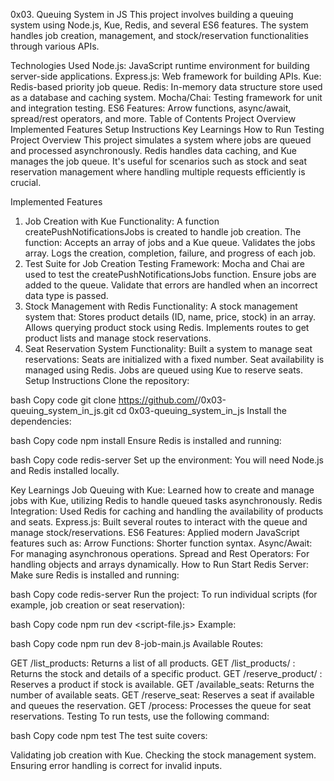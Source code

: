 0x03. Queuing System in JS
This project involves building a queuing system using Node.js, Kue, Redis, and several ES6 features. The system handles job creation, management, and stock/reservation functionalities through various APIs.

Technologies Used
Node.js: JavaScript runtime environment for building server-side applications.
Express.js: Web framework for building APIs.
Kue: Redis-based priority job queue.
Redis: In-memory data structure store used as a database and caching system.
Mocha/Chai: Testing framework for unit and integration testing.
ES6 Features: Arrow functions, async/await, spread/rest operators, and more.
Table of Contents
Project Overview
Implemented Features
Setup Instructions
Key Learnings
How to Run
Testing
Project Overview
This project simulates a system where jobs are queued and processed asynchronously. Redis handles data caching, and Kue manages the job queue. It's useful for scenarios such as stock and seat reservation management where handling multiple requests efficiently is crucial.

Implemented Features
1. Job Creation with Kue
Functionality: A function createPushNotificationsJobs is created to handle job creation. The function:
Accepts an array of jobs and a Kue queue.
Validates the jobs array.
Logs the creation, completion, failure, and progress of each job.
2. Test Suite for Job Creation
Testing Framework: Mocha and Chai are used to test the createPushNotificationsJobs function.
Ensure jobs are added to the queue.
Validate that errors are handled when an incorrect data type is passed.
3. Stock Management with Redis
Functionality: A stock management system that:
Stores product details (ID, name, price, stock) in an array.
Allows querying product stock using Redis.
Implements routes to get product lists and manage stock reservations.
4. Seat Reservation System
Functionality: Built a system to manage seat reservations:
Seats are initialized with a fixed number.
Seat availability is managed using Redis.
Jobs are queued using Kue to reserve seats.
Setup Instructions
Clone the repository:

bash
Copy code
git clone https://github.com/<your-username>/0x03-queuing_system_in_js.git
cd 0x03-queuing_system_in_js
Install the dependencies:

bash
Copy code
npm install
Ensure Redis is installed and running:

bash
Copy code
redis-server
Set up the environment: You will need Node.js and Redis installed locally.

Key Learnings
Job Queuing with Kue: Learned how to create and manage jobs with Kue, utilizing Redis to handle queued tasks asynchronously.
Redis Integration: Used Redis for caching and handling the availability of products and seats.
Express.js: Built several routes to interact with the queue and manage stock/reservations.
ES6 Features: Applied modern JavaScript features such as:
Arrow Functions: Shorter function syntax.
Async/Await: For managing asynchronous operations.
Spread and Rest Operators: For handling objects and arrays dynamically.
How to Run
Start Redis Server: Make sure Redis is installed and running:

bash
Copy code
redis-server
Run the project: To run individual scripts (for example, job creation or seat reservation):

bash
Copy code
npm run dev <script-file.js>
Example:

bash
Copy code
npm run dev 8-job-main.js
Available Routes:

GET /list_products: Returns a list of all products.
GET /list_products/
: Returns the stock and details of a specific product.
GET /reserve_product/
: Reserves a product if stock is available.
GET /available_seats: Returns the number of available seats.
GET /reserve_seat: Reserves a seat if available and queues the reservation.
GET /process: Processes the queue for seat reservations.
Testing
To run tests, use the following command:

bash
Copy code
npm test
The test suite covers:

Validating job creation with Kue.
Checking the stock management system.
Ensuring error handling is correct for invalid inputs.
